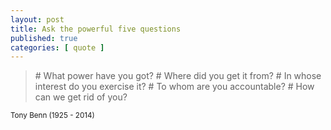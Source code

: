 ```yaml
---
layout: post
title: Ask the powerful five questions
published: true
categories: [ quote ]
---
```


<blockquote>
# What power have you got?
# Where did you get it from?
# In whose interest do you exercise it?
# To whom are you accountable?
# How can we get rid of you?
</blockquote>
<small>Tony Benn (1925 - 2014)</small>
